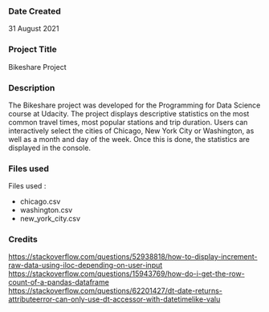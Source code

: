 ### Date Created
31 August 2021

### Project Title
Bikeshare Project

### Description
The Bikeshare project was developed for the Programming for Data Science course at Udacity. The project displays descriptive statistics on the most common travel times, most popular stations and trip duration. Users can interactively select the cities of Chicago, New York City or Washington, as well as a month and day of the week. Once this is done, the statistics are displayed in the console. 

### Files used
Files used :
- chicago.csv
- washington.csv
- new_york_city.csv

### Credits
https://stackoverflow.com/questions/52938818/how-to-display-increment-raw-data-using-iloc-depending-on-user-input
https://stackoverflow.com/questions/15943769/how-do-i-get-the-row-count-of-a-pandas-dataframe
https://stackoverflow.com/questions/62201427/dt-date-returns-attributeerror-can-only-use-dt-accessor-with-datetimelike-valu

